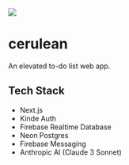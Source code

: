 <img src="https://firebasestorage.googleapis.com/v0/b/vk-cs-portfolio.appspot.com/o/Cerulean-Twitter-Header.png?alt=media&token=c58b10be-c359-43f5-a492-ef3f10328f31"/>

# cerulean

An elevated to-do list web app.

## Tech Stack

* Next.js
* Kinde Auth
* Firebase Realtime Database
* Neon Postgres
* Firebase Messaging
* Anthropic AI (Claude 3 Sonnet)
